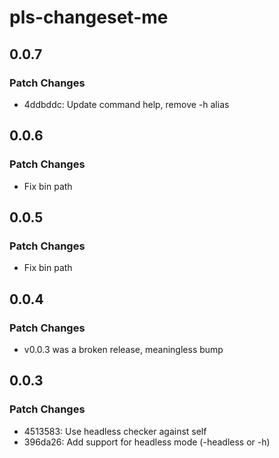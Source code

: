 # pls-changeset-me

## 0.0.7

### Patch Changes

- 4ddbddc: Update command help, remove -h alias

## 0.0.6

### Patch Changes

- Fix bin path

## 0.0.5

### Patch Changes

- Fix bin path

## 0.0.4

### Patch Changes

- v0.0.3 was a broken release, meaningless bump

## 0.0.3

### Patch Changes

- 4513583: Use headless checker against self
- 396da26: Add support for headless mode (-headless or -h)
